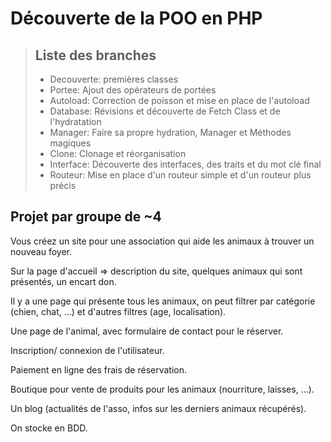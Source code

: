 # Découverte de la POO en PHP

> ## Liste des branches
>
> - Decouverte: premières classes
> - Portee: Ajout des opérateurs de portées
> - Autoload: Correction de poisson et mise en place de l'autoload
> - Database: Révisions et découverte de Fetch Class et de l'hydratation
> - Manager: Faire sa propre hydration, Manager et Méthodes magiques
> - Clone: Clonage et réorganisation
> - Interface: Découverte des interfaces, des traits et du mot clé final
> - Routeur: Mise en place d'un routeur simple et d'un routeur plus précis

## Projet par groupe de ~4

Vous créez un site pour une association qui aide les animaux à trouver un nouveau foyer.

Sur la page d'accueil => description du site, quelques animaux qui sont présentés, un encart don.

Il y a une page qui présente tous les animaux, on peut filtrer par catégorie (chien, chat, ...) et d'autres filtres (age, localisation).

Une page de l'animal, avec formulaire de contact pour le réserver.

Inscription/ connexion de l'utilisateur.

Paiement en ligne des frais de réservation.

Boutique pour vente de produits pour les animaux (nourriture, laisses, ...).

Un blog (actualités de l'asso, infos sur les derniers animaux récupérés).

On stocke en BDD.

